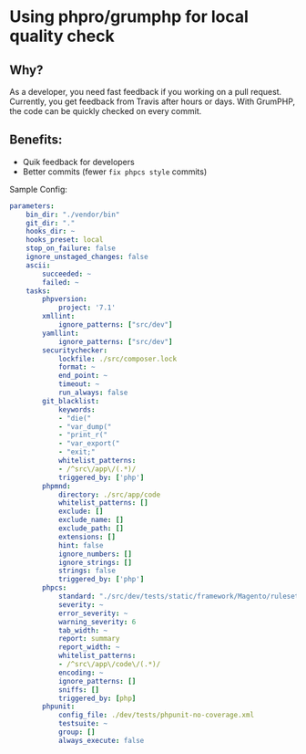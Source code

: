 # Using phpro/grumphp for local quality check


## Why?
As a developer, you need fast feedback if you working on a pull request. 
Currently, you get feedback from  Travis after hours or days. With GrumPHP, the code can be quickly checked on every commit.

## Benefits:
 - Quik feedback for developers 
-  Better commits (fewer `fix phpcs style` commits)

Sample Config:
```yml
parameters:
    bin_dir: "./vendor/bin"
    git_dir: "."
    hooks_dir: ~
    hooks_preset: local
    stop_on_failure: false
    ignore_unstaged_changes: false
    ascii:
        succeeded: ~
        failed: ~
    tasks:
        phpversion:
            project: '7.1'
        xmllint:
            ignore_patterns: ["src/dev"]
        yamllint:
            ignore_patterns: ["src/dev"]
        securitychecker:
            lockfile: ./src/composer.lock
            format: ~
            end_point: ~
            timeout: ~
            run_always: false
        git_blacklist:
            keywords:
            - "die("
            - "var_dump("
            - "print_r("
            - "var_export("
            - "exit;"
            whitelist_patterns:
            - /^src\/app\/(.*)/
            triggered_by: ['php']
        phpmnd:
            directory: ./src/app/code
            whitelist_patterns: []
            exclude: []
            exclude_name: []
            exclude_path: []
            extensions: []
            hint: false
            ignore_numbers: []
            ignore_strings: []
            strings: false
            triggered_by: ['php']
        phpcs:
            standard: "./src/dev/tests/static/framework/Magento/ruleset.xml"
            severity: ~
            error_severity: ~
            warning_severity: 6
            tab_width: ~
            report: summary
            report_width: ~
            whitelist_patterns:
            - /^src\/app\/code\/(.*)/
            encoding: ~
            ignore_patterns: []
            sniffs: []
            triggered_by: [php]
        phpunit:
            config_file: ./dev/tests/phpunit-no-coverage.xml
            testsuite: ~
            group: []
            always_execute: false
```
